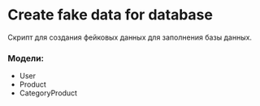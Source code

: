 # Create fake data for database

Скрипт для создания фейковых данных для заполнения базы данных.

### Модели:

- User
- Product
- CategoryProduct
